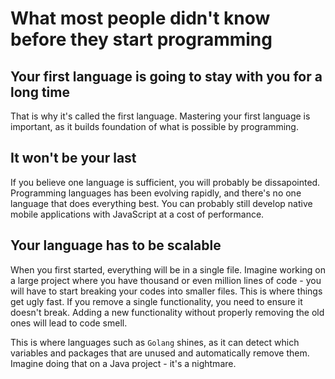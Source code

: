 # What most people didn't know before they start programming

## Your first language is going to stay with you for a long time

That is why it's called the first language. Mastering your first language is important, as it builds foundation of what is possible by programming.

## It won't be your last

If you believe one language is sufficient, you will probably be dissapointed. Programming languages has been evolving rapidly, and there's no one language that does everything best. You can probably still develop native mobile applications with JavaScript at a cost of performance.

## Your language has to be scalable

When you first started, everything will be in a single file. Imagine working on a large project where you have thousand or even million lines of code - you will have to start breaking your codes into smaller files.
This is where things get ugly fast. If you remove a single functionality, you need to ensure it doesn't break. Adding a new functionality without properly removing the old ones will lead to code smell.

This is where languages such as `Golang` shines, as it can detect which variables and packages that are unused and automatically remove them. Imagine doing that on a Java project - it's a nightmare.


